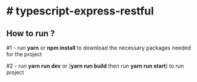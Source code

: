 <html>
  <body>
<h1># typescript-express-restful</h1>
<h2>How to run ?</h2>
<p>#1 - run <b>yarn</b> or <b>npm install</b> to download the necessary packages needed for the project</p>
<p>#2 - run <b>yarn run dev</b> or (<b>yarn run build</b> then run <b>yarn run start</b>)  to run project</p>
  </body>
</html>
